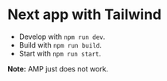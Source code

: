 # Next app with Tailwind

- Develop with `npm run dev`.
- Build with `npm run build`.
- Start with `npm run start`.

**Note:** AMP just does not work.
